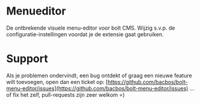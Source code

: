 Menueditor
===========

De ontbrekende visuele menu-editor voor bolt CMS.
Wijzig s.v.p. de configuratie-instellingen voordat je de extensie gaat gebruiken.

Support
=======
Als je problemen ondervindt, een bug ontdekt of graag een nieuwe feature wilt toevoegen, open dan een ticket op: [https://github.com/bacbos/bolt-menu-editor/issues](https://github.com/bacbos/bolt-menu-editor/issues)
... of fix het zelf, pull-requests zijn zeer welkom =)
